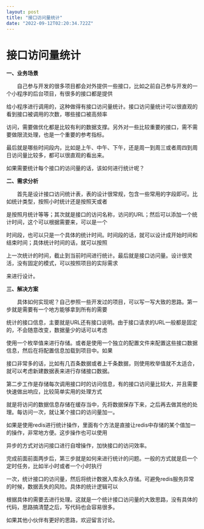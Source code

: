 ```yaml
---
layout: post
title: "接口访问量统计"
date: "2022-09-12T02:20:34.722Z"
---
```

接口访问量统计
=======

**一、业务场景**

　　自己参与开发的很多项目都会对外提供一些接口，比如之前自己参与开发的一个小程序的后台项目，有很多的接口都是提供

给小程序进行调用的，这种做得有接口访问量统计。接口访问量统计可以很直观的看到接口被调用的次数，哪些接口被高频率

访问，需要做优化都是比较有利的数据支撑。另外对一些比较重要的接口，需不需要做限流处理，也是一个重要的参考指标。

最后就是哪些时间段内，比如是上午、中午、下午，还是周一到周三或者周四到周日访问量比较多，都可以很直观的看出来。

如果需要统计每个接口的访问量的话，该如何进行统计呢？

**二、需求分析**

　　首先是设计接口访问统计表，表的设计很常规，包含一些常用的字段即可。比如统计类型，按照小时统计还是按照天或者

是按照月统计等等；其次就是接口的访问名称，访问的URL；然后可以添加一个统计时间，这个可以根据需要来，可以是一个

时间段，也可以只是一个具体的统计时间。时间段的话，就可以设计成开始时间和结束时间；具体统计时间的话，就可以按照

上一次统计的时间，截止到当前时间进行统计。最后就是接口访问量。设计很灵活，没有固定的模式，可以按照项目的实际需求

来进行设计。

**三、解决方案**

　　具体如何实现呢？自己参照一些开发过的项目，可以写一写大致的思路。第一步就是需要有一个地方能够拿到所有的需要

统计的接口信息，主要就是URL还有接口说明。由于接口请求的URL一般都是固定的，不会随意改变，数据量少的话可以考虑

使用一个枚举值来进行存储。或者是使用一个独立的配置文件来配置这些接口数据信息，然后在将配置信息加载到项目中。如果

接口非常多的话，比如有几百条数据或者上千条数据，则使用枚举值就不太适合，就可以考虑新建数据表来进行存储接口数据。

第二步工作是存储每次调用接口时的访问信息，有的接口访问量比较大，并且需要快速做出响应，比较简单实用的处理方式

就是将访问的数据信息存储在缓存当中，先将数据保存下来，之后再去做其他的处理。每访问一次，就让某个接口的访问量加一。

如果是使用redis进行统计操作，里面有个方法是直接让redis中存储的某个值加一的操作，非常地方便。这步操作也可以使用

异步的方式对访问接口进行自增操作，加快接口的访问效率。

完成前面前面两步后，第三步就是如何来进行统计的问题。一般的方式就是启一个定时任务，比如半小时或者一个小时执行

一次，统计接口的访问量，然后将统计数据入库永久存储。可避免redis服务异常的时候，数据丢失的风险。具体的统计逻辑可以

根据具体的需要去进行处理。这就是一个统计接口访问量的大致思路，没有具体的代码，思路搞清楚之后，写代码也会容易很多。

如果其他小伙伴有更好的思路，欢迎留言讨论。